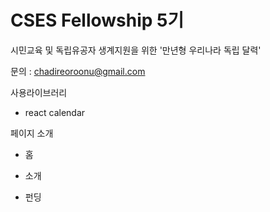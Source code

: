# CSES Fellowship 5기

시민교육 및 독립유공자 생계지원을 위한 '만년형 우리나라 독립 달력'

문의 : chadireoroonu@gmail.com

사용라이브러리

- react calendar



페이지 소개

- 홈

- 소개

- 펀딩
